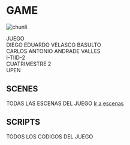 # GAME

![chunli](https://github.com/user-attachments/assets/498dd678-1a93-4a53-b6a7-f9adfdac3784)


JUEGO\
DIEGO EDUARDO VELASCO BASULTO\
CARLOS ANTONIO ANDRADE VALLES\
I-TIID-2\
CUATRIMESTRE 2\
UPEN

## SCENES 
TODAS LAS ESCENAS DEL JUEGO
[Ir a escenas](https://github.com/DVelasco9/game/tree/master/SCENES)

## SCRIPTS 
TODOS LOS CODIGOS DEL JUEGO
